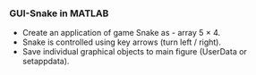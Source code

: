### GUI-Snake in MATLAB

- Create an application of game Snake as  - array 5 × 4.
- Snake is controlled using key arrows (turn left / right).
- Save individual graphical objects to main figure (UserData or setappdata).